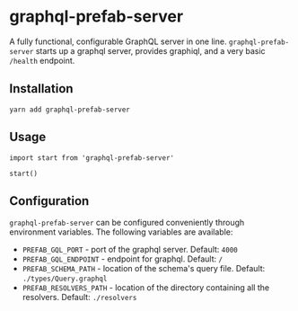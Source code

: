 # graphql-prefab-server

A fully functional, configurable GraphQL server in one line. `graphql-prefab-server` starts up a graphql server, provides graphiql, and a very basic `/health` endpoint.

## Installation

```
yarn add graphql-prefab-server
```

## Usage

```
import start from 'graphql-prefab-server'

start()
```

## Configuration
`graphql-prefab-server` can be configured conveniently through environment variables. The following variables are available:

* `PREFAB_GQL_PORT` - port of the graphql server. Default: `4000`
* `PREFAB_GQL_ENDPOINT` - endpoint for graphql. Default: `/`
* `PREFAB_SCHEMA_PATH` - location of the schema's query file. Default: `./types/Query.graphql`
* `PREFAB_RESOLVERS_PATH` - location of the directory containing all the resolvers. Default: `./resolvers`

